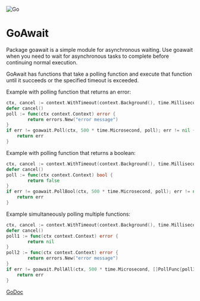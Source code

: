 ![Go](https://github.com/massahud/goawait/workflows/Go/badge.svg)

GoAwait
=======

Package goawait is a simple module for asynchronous waiting. Use goawait when
you need to wait for asynchronous tasks to complete before continuing normal
execution.

GoAwait has functions that take a polling function and execute
that function until it succeeds or the specified timeout is exceeded.

Example with polling function that returns an error:

```go
ctx, cancel := context.WithTimeout(context.Background(), time.Millisecond)
defer cancel()
poll := func(ctx context.Context) error {
        return errors.New("error message")
}
if err != goawait.Poll(ctx, 500 * time.Microsecond, poll); err != nil {
    return err
}
```

Example with polling function that returns a boolean:

```go
ctx, cancel := context.WithTimeout(context.Background(), time.Millisecond)
defer cancel()
poll := func(ctx context.Context) bool {
        return false
}
if err != goawait.PollBool(ctx, 500 * time.Microsecond, poll); err != nil {
    return err
}
```

Example simultaneously polling multiple functions:

```go
ctx, cancel := context.WithTimeout(context.Background(), time.Millisecond)
defer cancel()
poll1 := func(ctx context.Context) error {
        return nil
}
poll2 := func(ctx context.Context) error {
        return errors.New("error message")
}
if err != goawait.PollAll(ctx, 500 * time.Microsecond, []PollFunc{poll1, poll2}); err != nil {
    return err
}
```

[GoDoc](https://pkg.go.dev/github.com/massahud/goawait?tab=doc)